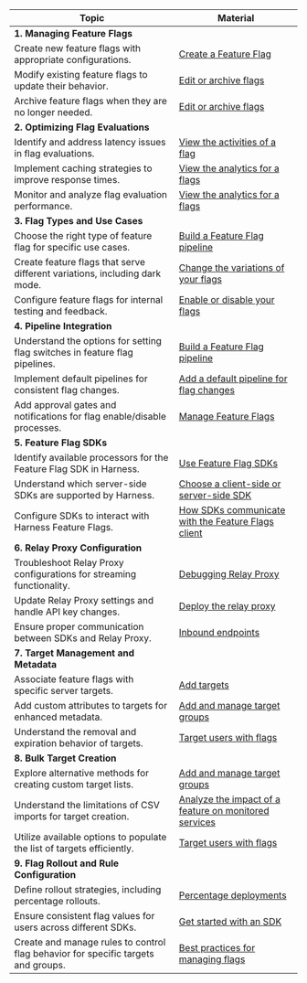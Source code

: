 |Topic                                                                            |Material                                                                                                                                                                            |
|---------------------------------------------------------------------------------|------------------------------------------------------------------------------------------------------------------------------------------------------------------------------------|
|**1. Managing Feature Flags**                                                      |                                                                                                                                                                                    |
|Create new feature flags with appropriate configurations.                        |[Create a Feature Flag](https://developer.harness.io/docs/feature-flags/use-ff/ff-creating-flag/create-a-feature-flag)                                                                     |
|Modify existing feature flags to update their behavior.                          |[Edit or archive flags](https://developer.harness.io/docs/feature-flags/use-ff/ff-creating-flag/edit-and-delete-a-feature-flag)                                                            |
|Archive feature flags when they are no longer needed.                            |[Edit or archive flags](https://developer.harness.io/docs/feature-flags/use-ff/ff-creating-flag/edit-and-delete-a-feature-flag)                                                            |
|**2. Optimizing Flag Evaluations**                                                  |                                                                                                                                                                                    |
|Identify and address latency issues in flag evaluations.                         |[View the activities of a flag](https://developer.harness.io/docs/feature-flags/use-ff/ff-data/view-activities-of-a-feature-flag)                                                          |
|Implement caching strategies to improve response times.                          |[View the analytics for a flags](https://developer.harness.io/docs/feature-flags/use-ff/ff-data/view-metrics)                                                                              |
|Monitor and analyze flag evaluation performance.                                 |[View the analytics for a flags](https://developer.harness.io/docs/feature-flags/use-ff/ff-data/view-metrics)                                                                              |
|**3. Flag Types and Use Cases**                                                   |                                                                                                                                                                                    |
|Choose the right type of feature flag for specific use cases.                    |[Build a Feature Flag pipeline](https://developer.harness.io/docs/feature-flags/use-ff/ff-build-pipeline/build-feature-flag-pipeline/)                                                     |
|Create feature flags that serve different variations, including dark mode.       |[Change the variations of your flags](https://developer.harness.io/docs/feature-flags/use-ff/ff-creating-flag/manage-variations)                                                           |
|Configure feature flags for internal testing and feedback.                       |[Enable or disable your flags](https://developer.harness.io/docs/feature-flags/use-ff/ff-creating-flag/enable-or-disable-a-feature-flag)                                                   |
|**4. Pipeline Integration**                                                         |                                                                                                                                                                                    |
|Understand the options for setting flag switches in feature flag pipelines.      |[Build a Feature Flag pipeline](https://developer.harness.io/docs/feature-flags/use-ff/ff-build-pipeline/build-feature-flag-pipeline/)                                                     |
|Implement default pipelines for consistent flag changes.                         |[Add a default pipeline for flag changes](https://developer.harness.io/docs/feature-flags/use-ff/ff-build-pipeline/default-pipeline-ff)                                                    |
|Add approval gates and notifications for flag enable/disable processes.          |[Manage Feature Flags](https://developer.harness.io/docs/self-managed-enterprise-edition/self-managed-helm-based-install/manage-feature-flags/)                                     |
|**5. Feature Flag SDKs**                                                          |                                                                                                                                                                                    |
|Identify available processors for the Feature Flag SDK in Harness.               |[Use Feature Flag SDKs](https://developer.harness.io/docs/category/use-ff-sdks)                                                                                           |
|Understand which server-side SDKs are supported by Harness.                      |[Choose a client-side or server-side SDK](https://developer.harness.io/docs/feature-flags/use-ff/ff-sdks/sdk-overview/client-side-and-server-side-sdks)                                    |
|Configure SDKs to interact with Harness Feature Flags.                           |[How SDKs communicate with the Feature Flags client](https://developer.harness.io/docs/feature-flags/use-ff/ff-sdks/sdk-overview/communication-sdks-harness-feature-flags)                 |
|**6. Relay Proxy Configuration**                                                  |                                                                                                                                                                                    |
|Troubleshoot Relay Proxy configurations for streaming functionality.             |[Debugging Relay Proxy](https://developer.harness.io/docs/feature-flags/use-ff/relay-proxy/debugging)                                                                                      |
|Update Relay Proxy settings and handle API key changes.                          |[Deploy the relay proxy](https://developer.harness.io/docs/feature-flags/use-ff/relay-proxy/deploy-relay-proxy)                                                                            |
|Ensure proper communication between SDKs and Relay Proxy.                        |[Inbound endpoints](https://developer.harness.io/docs/feature-flags/use-ff/relay-proxy/inbound_endpoints)                                                                                  |
|**7. Target Management and Metadata**                                             |                                                                                                                                                                                    |
|Associate feature flags with specific server targets.                            |[Add targets](https://developer.harness.io/docs/feature-flags/use-ff/ff-target-management/add-targets)                                                                                     |
|Add custom attributes to targets for enhanced metadata.                          |[Add and manage target groups](https://developer.harness.io/docs/feature-flags/ff-target-management/add-target-groups)                                                              |
|Understand the removal and expiration behavior of targets.                       |[Target users with flags](https://developer.harness.io/docs/feature-flags/use-ff/ff-target-management/targeting-users-with-flags)                                                          |
|**8. Bulk Target Creation**                                                         |                                                                                                                                                                                    |
|Explore alternative methods for creating custom target lists.                    |[Add and manage target groups](https://developer.harness.io/docs/feature-flags/use-ff/ff-target-management/add-target-groups)                                                              |
|Understand the limitations of CSV imports for target creation.                   |[Analyze the impact of a feature on monitored services](https://developer.harness.io/docs/feature-flags/get-started/overview/#analyze-the-impact-of-a-feature-on-monitored-services)|
|Utilize available options to populate the list of targets efficiently.           |[Target users with flags](https://developer.harness.io/docs/feature-flags/use-ff/ff-target-management/targeting-users-with-flags)                                                          |
|**9. Flag Rollout and Rule Configuration**                                          |                                                                                                                                                                                    |
|Define rollout strategies, including percentage rollouts.                        |[Percentage deployments](https://developer.harness.io/docs/feature-flags/get-started/overview/#percentage-deployments)                                                              |
|Ensure consistent flag values for users across different SDKs.                   |[Get started with an SDK](https://developer.harness.io/docs/feature-flags/use-ff/ff-sdks/java-quickstart)                                                                              |
|Create and manage rules to control flag behavior for specific targets and groups.|[Best practices for managing flags](https://developer.harness.io/docs/feature-flags/get-started/feature-flag-best-practices)                                                        |
